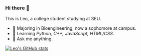 ### Hi there 👋

This is Leo, a college student studying at SEU.

- 🔭 Majoring in Bioengineering, now a sophomore at campus.
- 🌱 Learning *Python, C++, JavaScript, HTML/CSS*.
- 💬 Ask me anything.

[![Leo's GitHub stats](https://github-readme-stats.vercel.app/api?username=leostudiooo&theme=default&show_icons=true)](https://github.com/anuraghazra/github-readme-stats)
